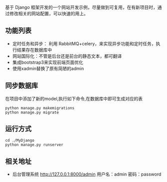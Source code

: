 基于 Django 框架开发的一个网站开发示例，尽量做到可复用，在有新项目时，通过修改相关的网站配置，可以快速的用上。

## 功能列表

* 定时任务和异步： 利用 RabbitMQ+celery，来实现异步功能和定时任务，执行结果存在数据库中
* 网站国际化：不管是后台还是前台的静态文本，都可翻译
* 集成bootstrap3来实现前端页面优化
* 使用xadmin替换了原有简陋的admin

## 同步数据库

在项目中添加了新的model,执行如下命令,在数据库中即可生成对应的表
```
python manage.py makemigrations
python manage.py migrate
```

## 运行方式
```
cd ./MyDjango
python manage.py runserver

```

## 相关地址

* 后台管理系统 http://127.0.0.1:8000/admin   用户名：admin 密码：password
